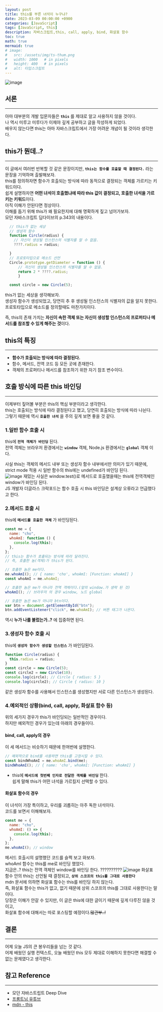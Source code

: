 ```yaml
---
layout: post
title: this를 부른 녀석이 누구냐?
date: 2023-03-09 00:00:00 +0900
categories: [JavaScript]
tags: [JavaScript, this]
description: 자바스크립트,this, call, apply, bind, 화살표 함수
toc: true
math: true
mermaid: true
# image:
#   src: /assets/img/ts-thum.png
#   width: 1000   # in pixels
#   height: 400   # in pixels
#   alt: 타입스크립트
---
```


<!-- 썸네일 -->

![image](https://user-images.githubusercontent.com/101175828/223528673-e65789e8-783d-4e48-99d1-58cc2f17028b.png)

## 서론

---

  아마 대부분의 개발 입문자들은 **`this`** 를 제대로 알고 사용하지 않을 것이다.  
  나 역시 미루고 미루다가 이제야 깊게 공부하고 글을 작성하게 되었다.  
  배우지 않는다면 this는 아마 자바스크립트에서 가장 어려운 개념이 될 것이라 생각한다.

## this가 뭔데..?

---

이 글에서 여러번 반복할 것 같은 문장이지만, **`this는 함수를 호출할 때 결정된다.`** 라는 문장을 기억하며 출발해보자.  
this를 정의하자면 함수가 호출되는 방식에 따라 동적으로 결정되는 객체를 가르키는 키워드이다.  
쉽게 설명하자면 **어떤 녀석이 호출했냐에 따라 this 값이 결정되고, 호출한 녀석을 가르키는 키워드**이다.  
아직 이해가 안된다면 정상이다.  
이해를 돕기 위해 this가 왜 필요한지에 대해 명확하게 짚고 넘어가보자.  
모던 자바스크립트 딥다이브의 p.343의 내용이다.  

```js
  // this가 없는 세상
  // 생성자 함수
  function Circle(radius) {
    // 자신이 생성될 인스턴스의 식별자를 알 수 없음.
    ????.radius = radius;

  }
  // 프로토타입으로 메소드 선언
  Circle.prototype.getDiameter = function () {
      // 자신이 생성될 인스턴스의 식별자를 알 수 없음.
      return 2 * ????.radius;
      }

  const circle = new Circle(5);
```

this가 없는 세상을 생각해보자.  
생성자 함수가 생성되었고, 당연히 추 후 생성될 인스턴스의 식별자의 값을 알지 못한다.  
프로토타입으로 메소드를 정의할때도 마찬가지이다.  

즉, this의 존재 가치는 **자신이 속한 객체 또는 자신이 생성할 인스턴스의 프로퍼티나 메서드를 참조할 수 있게 해주는 것**이다.

## this의 특징

---

- **함수가 호출되는 방식에 따라 결정된다.**
- 함수, 메서드, 전역 코드 등 모든 곳에 존재한다.
- 객체의 프로퍼티나 메서드를 참조하기 위한 자기 참조 변수이다.

## 호출 방식에 따른 this 바인딩

---

이제부터 짚어볼 부분은 this의 핵심 부분이라고 생각한다.  
this는 호출되는 방식에 따라 결정된다고 했고, 당연히 호출되는 방식에 따라 나뉜다.  
그렇기 때문에 역시 **`호출한 녀석`** 을 주의 깊게 보면 좋을 것 같다.  

### 1.일반 함수 호출 시

this에 **`전역 객체가 바인딩`** 된다.  
전역 객체는 브라우저 환경에서는 **`window`** 객체, Node.js 환경에서는 **`global`** 객체 이다.

사실 this는 객체의 메서드 내부 또는 생성자 함수 내부에서만 의미가 있기 때문에,
strict mode 적용 시 일반 함수의 this에는 undefined가 바인딩 된다.  
![image](https://user-images.githubusercontent.com/101175828/223711132-64bed136-deff-45be-a568-9d69070b2c64.png)
재밌는 사실은 window.test()로 메서드로 호출했을때는 this에 전역객체인 window가 바인딩 된다.  
JS 개발자 더글라스 크락포드는 함수 호출 시 this 바인딩은 설계상 오류라고 언급했다고 한다.

### 2.메서드 호출 시

this에 **`메서드를 호출한 객체`** 가 바인딩된다.

```js
const me = {
  name: "cho",
  whoAmI: function () {
    console.log(this);
  },
};
// this는 함수가 호출되는 방식에 따라 달라진다.
// 즉, 호출한 놈(객체)가 this가 된다.

// 호출한 놈은 me이다.
me.whoAmI(); // { name: 'cho', whoAmI: [Function: whoAmI] }
const whoAmI = me.whoAmI;

// 호출한 놈은 me가 아니라 전역 객체이다.(앞의 window.가 생략 된 것)
whoAmI(); // 브라우저 의 경우 window, 노드 global

// 호출한 놈은 me가 아니라 btn이다.
var btn = document.getElementById("btn");
btn.addEventListener("click", me.whoAmI); // 버튼 태그가 나온다.
```

역시 **누가 나를 불렀는가..?** 에 집중하면 된다.

### 3.생성자 함수 호출 시

this에 **`생성자 함수가 생성할 인스턴스`** 가 바인딩된다.

```js
function Circle(radius) {
  this.radius = radius;
}
const circle = new Circle(5);
const circle2 = new Circle(10);
console.log(circle); // Circle { radius: 5 }
console.log(circle2); // Circle { radius: 10 }
```

같은 생성자 함수를 사용해서 인스턴스를 생성했지만 서로 다른 인스턴스가 생성된다.

### 4.예외적인 상황(bind, call, apply, 화살표 함수 등)

위의 세가지 경우가 this가 바인딩되는 일반적인 경우이다.  
하지만 예외적인 경우가 있는데 아래의 경우들이다.

#### **bind, call, apply의 경우**

이 세 메서드는 비슷하기 때문에 한꺼번에 설명한다.

```js
// 예외적으로 bind를 사용하면 this를 고정시킬 수 있다.
const bindWhoAmI = me.whoAmI.bind(me);
bindWhoAmI(); // { name: 'cho', whoAmI: [Function: whoAmI] }
```

- this에 **`메서드에 첫번째 인자로 전달한 객체를 바인딩`** 한다.  
  쉽게 말해 this가 어떤 녀석을 가르킬지 선택할 수 있다.

#### **화살표 함수의 경우**

이 녀석이 가장 특이하고, 우리를 괴롭히는 아주 독한 녀석이다.  
코드를 보면서 이해해보자.

```js
const me = {
  name: "cho",
  whoAmI: () => {
    console.log(this);
  },
};
me.whoAmI(); // window
```

메서드 호출시의 설명했던 코드를 슬쩍 보고 와보자.  
whoAmI 함수는 this를 me로 바인딩 했었다.  
지금은..? this는 전역 객체인 window를 바인딩 한다. ??????????
![image](https://user-images.githubusercontent.com/101175828/223714731-6ac696a7-a620-46ae-b50c-d1f66ff23200.png)
화살표 함수 안의 this는 선언될 때 결정되고, **`상위 스코프의 this를 그대로 사용한다`**  
mdn 문서에 의하면 화살표 함수는 this를 바인딩 하지 않는다.  
즉, 화살표 함수는 this가 없고, 없기 때문에 상위 스코프의 this를 그대로 사용한다는 말이다.  
당장은 이해가 안갈 수 있지만, 이 글은 this에 대한 글이기 때문에 깊게 다루진 않을 것이고,  
화살표 함수에 대해서는 따로 포스팅할 예정이다.~~많관부..!~~

## 결론

---

어제 오늘 JS의 큰 봉우리들을 넘는 것 같다.  
어제 배웠던 실행 컨텍스트, 오늘 배웠던 this 모두 제대로 이해하지 못한다면 해결할 수 없는 문제였다고 생각한다.

## 참고 Reference

---

- 모던 자바스트립트 Deep Dive
- [프롱트님 유튜브](https://www.youtube.com/watch?v=fllhA9yGSYE&t=500s)
- [mdn - this](https://developer.mozilla.org/ko/docs/Web/JavaScript/Reference/Operators/this)
